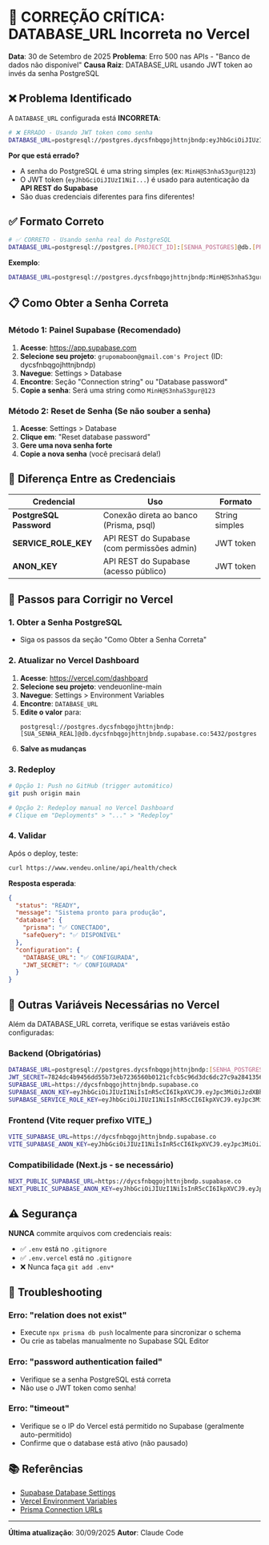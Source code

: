 # 🚨 CORREÇÃO CRÍTICA: DATABASE_URL Incorreta no Vercel

**Data**: 30 de Setembro de 2025
**Problema**: Erro 500 nas APIs - "Banco de dados não disponível"
**Causa Raiz**: DATABASE_URL usando JWT token ao invés da senha PostgreSQL

## ❌ Problema Identificado

A `DATABASE_URL` configurada está **INCORRETA**:

```bash
# ❌ ERRADO - Usando JWT token como senha
DATABASE_URL=postgresql://postgres.dycsfnbqgojhttnjbndp:eyJhbGciOiJIUzI1NiIsInR5cCI6IkpXVCJ9...@db.dycsfnbqgojhttnjbndp.supabase.co:5432/postgres
```

**Por que está errado?**

- A senha do PostgreSQL é uma string simples (ex: `MinH@S3nhaS3gur@123`)
- O JWT token (`eyJhbGciOiJIUzI1NiI...`) é usado para autenticação da **API REST do Supabase**
- São duas credenciais diferentes para fins diferentes!

## ✅ Formato Correto

```bash
# ✅ CORRETO - Usando senha real do PostgreSQL
DATABASE_URL=postgresql://postgres.[PROJECT_ID]:[SENHA_POSTGRES]@db.[PROJECT_ID].supabase.co:5432/postgres
```

**Exemplo**:

```bash
DATABASE_URL=postgresql://postgres.dycsfnbqgojhttnjbndp:MinH@S3nhaS3gur@123@db.dycsfnbqgojhttnjbndp.supabase.co:5432/postgres
```

## 📋 Como Obter a Senha Correta

### Método 1: Painel Supabase (Recomendado)

1. **Acesse**: https://app.supabase.com
2. **Selecione seu projeto**: `grupomaboon@gmail.com's Project` (ID: dycsfnbqgojhttnjbndp)
3. **Navegue**: Settings > Database
4. **Encontre**: Seção "Connection string" ou "Database password"
5. **Copie a senha**: Será uma string como `MinH@S3nhaS3gur@123`

### Método 2: Reset de Senha (Se não souber a senha)

1. **Acesse**: Settings > Database
2. **Clique em**: "Reset database password"
3. **Gere uma nova senha forte**
4. **Copie a nova senha** (você precisará dela!)

## 🔐 Diferença Entre as Credenciais

| Credencial              | Uso                                         | Formato        |
| ----------------------- | ------------------------------------------- | -------------- |
| **PostgreSQL Password** | Conexão direta ao banco (Prisma, psql)      | String simples |
| **SERVICE_ROLE_KEY**    | API REST do Supabase (com permissões admin) | JWT token      |
| **ANON_KEY**            | API REST do Supabase (acesso público)       | JWT token      |

## 🚀 Passos para Corrigir no Vercel

### 1. Obter a Senha PostgreSQL

- Siga os passos da seção "Como Obter a Senha Correta"

### 2. Atualizar no Vercel Dashboard

1. **Acesse**: https://vercel.com/dashboard
2. **Selecione seu projeto**: vendeuonline-main
3. **Navegue**: Settings > Environment Variables
4. **Encontre**: `DATABASE_URL`
5. **Edite o valor** para:
   ```
   postgresql://postgres.dycsfnbqgojhttnjbndp:[SUA_SENHA_REAL]@db.dycsfnbqgojhttnjbndp.supabase.co:5432/postgres
   ```
6. **Salve as mudanças**

### 3. Redeploy

```bash
# Opção 1: Push no GitHub (trigger automático)
git push origin main

# Opção 2: Redeploy manual no Vercel Dashboard
# Clique em "Deployments" > "..." > "Redeploy"
```

### 4. Validar

Após o deploy, teste:

```bash
curl https://www.vendeu.online/api/health/check
```

**Resposta esperada**:

```json
{
  "status": "READY",
  "message": "Sistema pronto para produção",
  "database": {
    "prisma": "✅ CONECTADO",
    "safeQuery": "✅ DISPONÍVEL"
  },
  "configuration": {
    "DATABASE_URL": "✅ CONFIGURADA",
    "JWT_SECRET": "✅ CONFIGURADA"
  }
}
```

## 📝 Outras Variáveis Necessárias no Vercel

Além da DATABASE_URL correta, verifique se estas variáveis estão configuradas:

### Backend (Obrigatórias)

```bash
DATABASE_URL=postgresql://postgres.dycsfnbqgojhttnjbndp:[SENHA_POSTGRES]@db.dycsfnbqgojhttnjbndp.supabase.co:5432/postgres
JWT_SECRET=7824dc4b9456dd55b73eb7236560b0121cfcb5c96d3dc6dc27c9a2841356ac6762bc9b933477313ff1e56cd022d8284e550ceb8e2778c0403e644ddec35bf653
SUPABASE_URL=https://dycsfnbqgojhttnjbndp.supabase.co
SUPABASE_ANON_KEY=eyJhbGciOiJIUzI1NiIsInR5cCI6IkpXVCJ9.eyJpc3MiOiJzdXBhYmFzZSIsInJlZiI6ImR5Y3NmbmJxZ29qaHR0bmpibmRwIiwicm9sZSI6ImFub24iLCJpYXQiOjE3NTM3NDg2NTYsImV4cCI6MjA2OTMyNDY1Nn0.eLO91-DAAWWP-5g3MG19s6lDtFhrfOu3qk-TTlbrtbQ
SUPABASE_SERVICE_ROLE_KEY=eyJhbGciOiJIUzI1NiIsInR5cCI6IkpXVCJ9.eyJpc3MiOiJzdXBhYmFzZSIsInJlZiI6ImR5Y3NmbmJxZ29qaHR0bmpibmRwIiwicm9sZSI6InNlcnZpY2Vfcm9sZSIsImlhdCI6MTc1Mzc0ODY1NiwiZXhwIjoyMDY5MzI0NjU2fQ.nHuBaO9mvMY5IYoVk7JX4W2fBcOwWqFYnBU3vLHN3uw
```

### Frontend (Vite requer prefixo VITE\_)

```bash
VITE_SUPABASE_URL=https://dycsfnbqgojhttnjbndp.supabase.co
VITE_SUPABASE_ANON_KEY=eyJhbGciOiJIUzI1NiIsInR5cCI6IkpXVCJ9.eyJpc3MiOiJzdXBhYmFzZSIsInJlZiI6ImR5Y3NmbmJxZ29qaHR0bmpibmRwIiwicm9sZSI6ImFub24iLCJpYXQiOjE3NTM3NDg2NTYsImV4cCI6MjA2OTMyNDY1Nn0.eLO91-DAAWWP-5g3MG19s6lDtFhrfOu3qk-TTlbrtbQ
```

### Compatibilidade (Next.js - se necessário)

```bash
NEXT_PUBLIC_SUPABASE_URL=https://dycsfnbqgojhttnjbndp.supabase.co
NEXT_PUBLIC_SUPABASE_ANON_KEY=eyJhbGciOiJIUzI1NiIsInR5cCI6IkpXVCJ9.eyJpc3MiOiJzdXBhYmFzZSIsInJlZiI6ImR5Y3NmbmJxZ29qaHR0bmpibmRwIiwicm9sZSI6ImFub24iLCJpYXQiOjE3NTM3NDg2NTYsImV4cCI6MjA2OTMyNDY1Nn0.eLO91-DAAWWP-5g3MG19s6lDtFhrfOu3qk-TTlbrtbQ
```

## ⚠️ Segurança

**NUNCA** commite arquivos com credenciais reais:

- ✅ `.env` está no `.gitignore`
- ✅ `.env.vercel` está no `.gitignore`
- ❌ Nunca faça `git add .env*`

## 🐛 Troubleshooting

### Erro: "relation does not exist"

- Execute `npx prisma db push` localmente para sincronizar o schema
- Ou crie as tabelas manualmente no Supabase SQL Editor

### Erro: "password authentication failed"

- Verifique se a senha PostgreSQL está correta
- Não use o JWT token como senha!

### Erro: "timeout"

- Verifique se o IP do Vercel está permitido no Supabase (geralmente auto-permitido)
- Confirme que o database está ativo (não pausado)

## 📚 Referências

- [Supabase Database Settings](https://supabase.com/dashboard/project/_/settings/database)
- [Vercel Environment Variables](https://vercel.com/docs/concepts/projects/environment-variables)
- [Prisma Connection URLs](https://www.prisma.io/docs/reference/database-reference/connection-urls)

---

**Última atualização**: 30/09/2025
**Autor**: Claude Code
